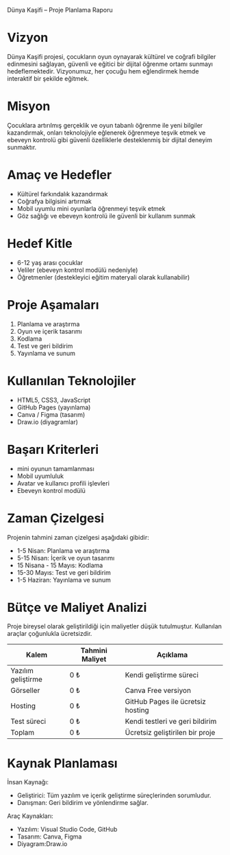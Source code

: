   Dünya Kaşifi – Proje Planlama Raporu
	
# Vizyon #
   
Dünya Kaşifi projesi, çocukların oyun oynayarak kültürel ve coğrafi bilgiler edinmesini sağlayan, güvenli ve eğitici bir dijital öğrenme ortamı sunmayı hedeflemektedir. Vizyonumuz, her çocuğu hem eğlendirmek hemde  interaktif bir şekilde eğitmek.

# Misyon #

Çocuklara artırılmış gerçeklik ve oyun tabanlı öğrenme ile yeni bilgiler kazandırmak, onları teknolojiyle eğlenerek öğrenmeye teşvik etmek ve ebeveyn kontrolü gibi güvenli özelliklerle desteklenmiş bir dijital deneyim sunmaktır.

# Amaç ve Hedefler #
   
- Kültürel farkındalık kazandırmak
- Coğrafya bilgisini artırmak
- Mobil uyumlu mini oyunlarla öğrenmeyi teşvik etmek
- Göz sağlığı ve ebeveyn kontrolü ile güvenli bir kullanım sunmak
  
# Hedef Kitle #
  
- 6-12 yaş arası çocuklar
- Veliler (ebeveyn kontrol modülü nedeniyle)
- Öğretmenler (destekleyici eğitim materyali olarak kullanabilir)

 # Proje Aşamaları #

1. Planlama ve araştırma
2. Oyun ve içerik tasarımı
3. Kodlama
4. Test ve geri bildirim
5. Yayınlama ve sunum
   
# Kullanılan Teknolojiler #

- HTML5, CSS3, JavaScript
- GitHub Pages (yayınlama)
- Canva / Figma (tasarım)
- Draw.io (diyagramlar)
  
# Başarı Kriterleri #
- mini oyunun tamamlanması
- Mobil uyumluluk
- Avatar ve kullanıcı profili işlevleri
- Ebeveyn kontrol modülü
  
# Zaman Çizelgesi #
Projenin tahmini zaman çizelgesi aşağıdaki gibidir:

- 1-5 Nisan: Planlama ve araştırma
- 5-15 Nisan: İçerik ve oyun tasarımı
- 15 Nisana - 15 Mayıs: Kodlama
- 15-30 Mayıs: Test ve geri bildirim
- 1-5 Haziran: Yayınlama ve sunum

# Bütçe ve Maliyet Analizi #
Proje bireysel olarak geliştirildiği için maliyetler düşük tutulmuştur. Kullanılan araçlar çoğunlukla ücretsizdir.

| Kalem               | Tahmini Maliyet | Açıklama                          |
|--------------------|-----------------|-----------------------------------|
| Yazılım geliştirme | 0 ₺             | Kendi geliştirme süreci           |
| Görseller          | 0 ₺             | Canva Free versiyon               |
| Hosting            | 0 ₺             | GitHub Pages ile ücretsiz hosting |
| Test süreci        | 0 ₺             | Kendi testleri ve geri bildirim   |
| Toplam             | 0 ₺             | Ücretsiz geliştirilen bir proje   |

 
# Kaynak Planlaması #
    
İnsan Kaynağı:
- Geliştirici: Tüm yazılım ve içerik geliştirme süreçlerinden sorumludur.
- Danışman: Geri bildirim ve yönlendirme sağlar.

Araç Kaynakları:
- Yazılım: Visual Studio Code, GitHub
- Tasarım: Canva, Figma
- Diyagram:Draw.io

